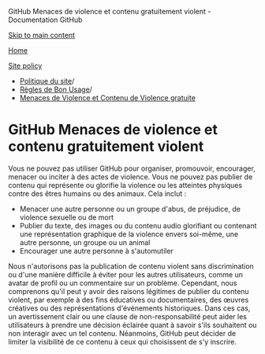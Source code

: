 GitHub Menaces de violence et contenu gratuitement violent - Documentation GitHub

[Skip to main content](#main-content)

[Home](/fr)

[Site policy](/fr/site-policy)

* [Politique du site](/fr/site-policy)/
* [Règles de Bon Usage](/fr/site-policy/acceptable-use-policies)/
* [Menaces de Violence et Contenu de Violence gratuite](/fr/site-policy/acceptable-use-policies/github-threats-of-violence-and-gratuitously-violent-content)

GitHub Menaces de violence et contenu gratuitement violent
==========

Vous ne pouvez pas utiliser GitHub pour organiser, promouvoir, encourager, menacer ou inciter à des actes de violence. Vous ne pouvez pas publier de contenu qui représente ou glorifie la violence ou les atteintes physiques contre des êtres humains ou des animaux. Cela inclut :

* Menacer une autre personne ou un groupe d'abus, de préjudice, de violence sexuelle ou de mort
* Publier du texte, des images ou du contenu audio glorifiant ou contenant une représentation graphique de la violence envers soi-même, une autre personne, un groupe ou un animal
* Encourager une autre personne à s'automutiler

Nous n'autorisons pas la publication de contenu violent sans discrimination ou d'une manière difficile à éviter pour les autres utilisateurs, comme un avatar de profil ou un commentaire sur un problème. Cependant, nous comprenons qu'il peut y avoir des raisons légitimes de publier du contenu violent, par exemple à des fins éducatives ou documentaires, des œuvres créatives ou des représentations d'événements historiques. Dans ces cas, un avertissement clair ou une clause de non-responsabilité peut aider les utilisateurs à prendre une décision éclairée quant à savoir s'ils souhaitent ou non interagir avec un tel contenu. Néanmoins, GitHub peut décider de limiter la visibilité de ce contenu à ceux qui choisissent de s'y inscrire.
